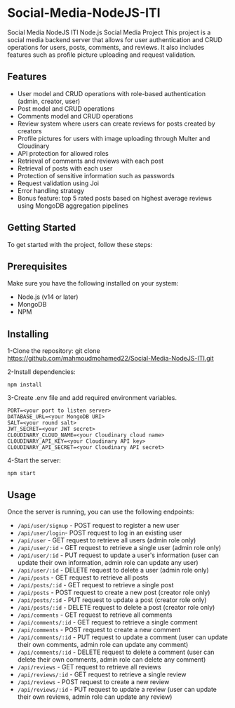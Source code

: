 # Social-Media-NodeJS-ITI
Social Media NodeJS ITI
Node.js Social Media Project
This project is a social media backend server that allows for user authentication and CRUD operations for users, posts, comments, and reviews. It also includes features such as profile picture uploading and request validation.

## Features

- User model and CRUD operations with role-based authentication (admin, creator, user)
- Post model and CRUD operations
- Comments model and CRUD operations
- Review system where users can create reviews for posts created by creators
- Profile pictures for users with image uploading through Multer and Cloudinary
- API protection for allowed roles
- Retrieval of comments and reviews with each post
- Retrieval of posts with each user
- Protection of sensitive information such as passwords
- Request validation using Joi
- Error handling strategy
- Bonus feature: top 5 rated posts based on highest average reviews using MongoDB aggregation pipelines

## Getting Started


To get started with the project, follow these steps:

## Prerequisites
Make sure you have the following installed on your system:

- Node.js (v14 or later)
- MongoDB
- NPM

## Installing
1-Clone the repository: git clone https://github.com/mahmoudmohamed22/Social-Media-NodeJS-ITI.git

2-Install dependencies: 
```
npm install
```

3-Create .env file and add required environment variables.
```
PORT=<your port to listen server>
DATABASE_URL=<your MongoDB URI>
SALT=<your round salt>
JWT_SECRET=<your JWT secret>
CLOUDINARY_CLOUD_NAME=<your Cloudinary cloud name>
CLOUDINARY_API_KEY=<your Cloudinary API key>
CLOUDINARY_API_SECRET=<your Cloudinary API secret>

```

4-Start the server: 

``` 
npm start
```


## Usage
Once the server is running, you can use the following endpoints:

- `/api/user/signup` - POST request to register a new user
- `/api/user/login`- POST request to log in an existing user
- `/api/user` - GET request to retrieve all users (admin role only)
- `/api/user/:id` - GET request to retrieve a single user (admin role only)
- `/api/user/:id` - PUT request to update a user's information (user can update their own information, admin role can update any user)
- `/api/user/:id` - DELETE request to delete a user (admin role only)
- `/api/posts` - GET request to retrieve all posts
- `/api/posts/:id` - GET request to retrieve a single post
- `/api/posts` - POST request to create a new post (creator role only)
- `/api/posts/:id` - PUT request to update a post (creator role only)
- `/api/posts/:id` - DELETE request to delete a post (creator role only)
- `/api/comments` - GET request to retrieve all comments
- `/api/comments/:id` - GET request to retrieve a single comment
- `/api/comments` - POST request to create a new comment
- `/api/comments/:id` - PUT request to update a comment (user can update their own comments, admin role can update any comment)
- `/api/comments/:id` - DELETE request to delete a comment (user can delete their own comments, admin role can delete any comment)
- `/api/reviews` - GET request to retrieve all reviews
- `/api/reviews/:id` - GET request to retrieve a single review
- `/api/reviews` - POST request to create a new review
- `/api/reviews/:id` - PUT request to update a review (user can update their own reviews, admin role can update any review)


